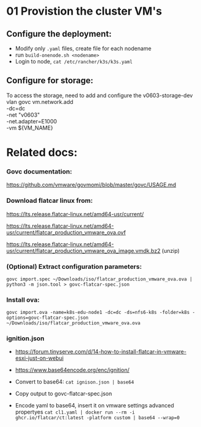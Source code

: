 # 01 Provistion the cluster VM's
## Configure the deployment:
* Modify only `.yaml` files, create file for each nodename
* run `build-onenode.sh <nodename>`
* Login to node, `cat /etc/rancher/k3s/k3s.yaml`

## Configure for storage:
To access the storage, need to add and configure the v0603-storage-dev vlan
govc vm.network.add \
  -dc=dc \
  -net "v0603" \
  -net.adapter=E1000 \
  -vm ${VM_NAME}

# Related docs:
### Govc documentation:
https://github.com/vmware/govmomi/blob/master/govc/USAGE.md

### Download flatcar linux from:
https://lts.release.flatcar-linux.net/amd64-usr/current/

https://lts.release.flatcar-linux.net/amd64-usr/current/flatcar_production_vmware_ova.ovf

https://lts.release.flatcar-linux.net/amd64-usr/current/flatcar_production_vmware_ova_image.vmdk.bz2 (unzip)

### (Optional) Extract configuration parameters:
`govc import.spec ~/Downloads/iso/flatcar_production_vmware_ova.ova | python3 -m json.tool > govc-flatcar-spec.json`

### Install ova:
`govc import.ova -name=k8s-edu-node1 -dc=dc -ds=nfs6-k8s -folder=k8s -options=govc-flatcar-spec.json ~/Downloads/iso/flatcar_production_vmware_ova.ova`

### ignition.json
* https://forum.tinyserve.com/d/14-how-to-install-flatcar-in-vmware-esxi-just-on-webui
* https://www.base64encode.org/enc/ignition/
* Convert to base64: `cat ignison.json | base64`
* Copy output to govc-flatcar-spec.json

* Encode yaml to base64, insert it on vmware settings advanced propertyes
`cat cl1.yaml | docker run --rm -i ghcr.io/flatcar/ct:latest -platform custom | base64 --wrap=0`

